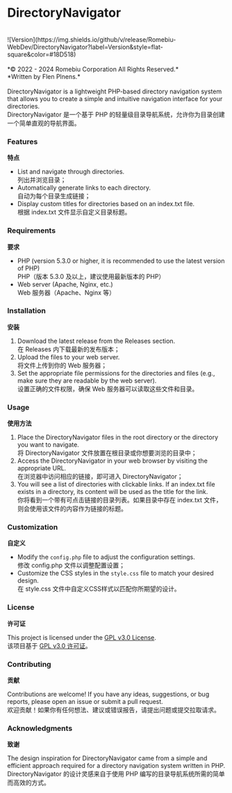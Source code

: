 # DirectoryNavigator
<br>
![Version](https://img.shields.io/github/v/release/Romebiu-WebDev/DirectoryNavigator?label=Version&style=flat-square&color=#18D518)
<br>
<br>
*© 2022 - 2024 Romebiu Corporation All Rights Reserved.*
<br>
*Written by Flen Plnens.*
<br>
<br>
DirectoryNavigator is a lightweight PHP-based directory navigation system that allows you to create a simple and intuitive navigation interface for your directories.<br>DirectoryNavigator 是一个基于 PHP 的轻量级目录导航系统，允许你为目录创建一个简单直观的导航界面。

### Features
**特点**

- List and navigate through directories. <br>列出并浏览目录； 
- Automatically generate links to each directory. <br>自动为每个目录生成链接；  
- Display custom titles for directories based on an index.txt file. <br>根据 index.txt 文件显示自定义目录标题。

### Requirements
**要求**

- PHP (version 5.3.0 or higher, it is recommended to use the latest version of PHP) <br>PHP（版本 5.3.0 及以上，建议使用最新版本的 PHP）
- Web server (Apache, Nginx, etc.) <br>Web 服务器（Apache、Nginx 等）

### Installation
**安装**

1. Download the latest release from the Releases section. <br>在 Releases 内下载最新的发布版本；
2. Upload the files to your web server. <br>将文件上传到你的 Web 服务器； 
3. Set the appropriate file permissions for the directories and files (e.g., make sure they are readable by the web server). <br>设置正确的文件权限，确保 Web 服务器可以读取这些文件和目录。

### Usage
**使用方法**

1. Place the DirectoryNavigator files in the root directory or the directory you want to navigate. <br>将 DirectoryNavigator 文件放置在根目录或你想要浏览的目录中；
2. Access the DirectoryNavigator in your web browser by visiting the appropriate URL. <br>在浏览器中访问相应的链接，即可进入 DirectoryNavigator；
3. You will see a list of directories with clickable links. If an index.txt file exists in a directory, its content will be used as the title for the link. <br>你将看到一个带有可点击链接的目录列表。如果目录中存在 index.txt 文件，则会使用该文件的内容作为链接的标题。

### Customization
**自定义**

- Modify the `config.php` file to adjust the configuration settings. <br>修改 config.php 文件以调整配置设置；  
- Customize the CSS styles in the `style.css` file to match your desired design. <br>在 style.css 文件中自定义CSS样式以匹配你所期望的设计。

### License
**许可证**

This project is licensed under the [GPL v3.0 License](https://www.gnu.org/licenses/gpl-3.0.txt). <br>该项目基于 [GPL v3.0 许可证](https://www.gnu.org/licenses/gpl-3.0.txt)。

### Contributing
**贡献**

Contributions are welcome! If you have any ideas, suggestions, or bug reports, please open an issue or submit a pull request. <br>欢迎贡献！如果你有任何想法、建议或错误报告，请提出问题或提交拉取请求。

### Acknowledgments
**致谢**

The design inspiration for DirectoryNavigator came from a simple and efficient approach required for a directory navigation system written in PHP. <br>DirectoryNavigator 的设计灵感来自于使用 PHP 编写的目录导航系统所需的简单而高效的方式。
